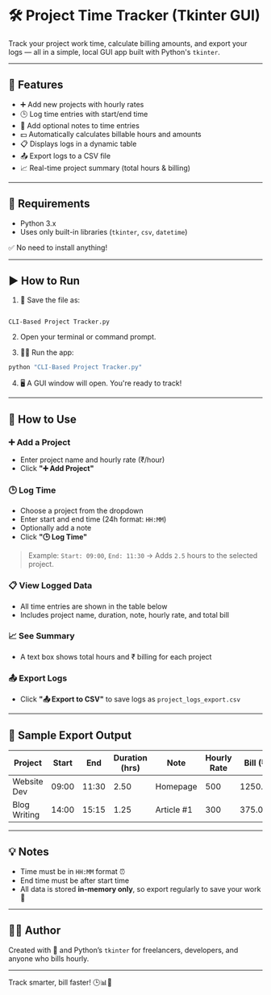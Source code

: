 # 🛠️ Project Time Tracker (Tkinter GUI)

Track your project work time, calculate billing amounts, and export your logs — all in a simple, local GUI app built with Python's `tkinter`.

---

## 🎯 Features

- ➕ Add new projects with hourly rates
- 🕒 Log time entries with start/end time
- 📌 Add optional notes to time entries
- 💵 Automatically calculates billable hours and amounts
- 📋 Displays logs in a dynamic table
- 📤 Export logs to a CSV file
- 📈 Real-time project summary (total hours & billing)

---

## 🧰 Requirements

- Python 3.x
- Uses only built-in libraries (`tkinter`, `csv`, `datetime`)

✅ No need to install anything!

---

## ▶️ How to Run

1. 💾 Save the file as:

```

CLI-Based Project Tracker.py

````

2. Open your terminal or command prompt.

3. 🏃‍♂️ Run the app:

```bash
python "CLI-Based Project Tracker.py"
````

4. 🖥️ A GUI window will open. You're ready to track!

---

## 🚦 How to Use

### ➕ Add a Project

* Enter project name and hourly rate (₹/hour)
* Click **"➕ Add Project"**

### 🕒 Log Time

* Choose a project from the dropdown
* Enter start and end time (24h format: `HH:MM`)
* Optionally add a note
* Click **"🕒 Log Time"**

> Example: `Start: 09:00`, `End: 11:30` → Adds `2.5` hours to the selected project.

### 📋 View Logged Data

* All time entries are shown in the table below
* Includes project name, duration, note, hourly rate, and total bill

### 📈 See Summary

* A text box shows total hours and ₹ billing for each project

### 📤 Export Logs

* Click **"📤 Export to CSV"** to save logs as `project_logs_export.csv`

---

## 📁 Sample Export Output

| Project      | Start | End   | Duration (hrs) | Note       | Hourly Rate | Bill (₹) |
| ------------ | ----- | ----- | -------------- | ---------- | ----------- | -------- |
| Website Dev  | 09:00 | 11:30 | 2.50           | Homepage   | 500         | 1250.00  |
| Blog Writing | 14:00 | 15:15 | 1.25           | Article #1 | 300         | 375.00   |

---

## 💡 Notes

* Time must be in `HH:MM` format ⏰
* End time must be after start time
* All data is stored **in-memory only**, so export regularly to save your work 💾

---

## 👨‍💻 Author

Created with 💙 and Python’s `tkinter` for freelancers, developers, and anyone who bills hourly.

---

Track smarter, bill faster! 🕒📊💸

```
